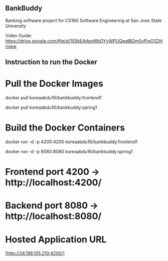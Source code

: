 ## BankBuddy


Banking software project for CS160 Software Engineering at San Jose State University

Video Guide: https://drive.google.com/file/d/1S5kE4dgoWbOYvWPUQwdBGm0vPjqO1ZiH/view



## Instruction to run the Docker

# Pull the Docker Images
docker pull koreaabdu16/bankbuddy:frontend1

docker pull koreaabdu16/bankbuddy:spring1

# Build the Docker Containers
docker run -d -p 4200:4200 koreaabdu16/bankbuddy:frontend1

docker run -d -p 8080:8080 koreaabdu16/bankbuddy:spring1

# Frontend port 4200 -> http://localhost:4200/
# Backend port 8080 -> http://localhost:8080/

# Hosted Application URL
[http://24.199.105.210:4200/]
 
   
